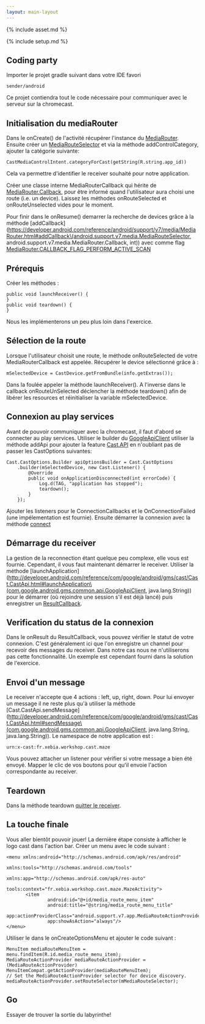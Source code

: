 ```yaml
---
layout: main-layout
---
```


{% include asset.md %}

{% include setup.md %}

## Coding party

Importer le projet gradle suivant dans votre IDE favori

    sender/android

Ce projet contiendra tout le code nécessaire pour communiquer avec le serveur sur la chromecast.

## Initialisation du mediaRouter

Dans le onCreate() de l'activité récupérer l'instance du [MediaRouter](https://developer.android.com/reference/android/support/v7/media/MediaRouter.html#getInstance\(android.content.Context\)).
Ensuite créer un [MediaRouteSelector](http://developer.android.com/reference/android/support/v7/media/MediaRouteSelector.Builder.html) et via la méthode addControlCategory, ajouter la catégorie suivante:

<pre><code>CastMediaControlIntent.categoryForCast(getString(R.string.app_id))</code></pre>

Cela va permettre d'identifier le receiver souhaité pour notre application.

Créer une classe interne MediaRouterCallback qui hérite de [MediaRouter.Callback](https://developer.android.com/reference/android/support/v7/media/MediaRouter.Callback.html), pour être
informé quand l'utilisateur aura choisi une route (i.e. un device). Laissez les méthodes onRouteSelected et onRouteUnselected vides pour le moment.

Pour finir dans le onResume() demarrer la recherche de devices grâce à la méthode [addCallback](https://developer.android.com/reference/android/support/v7/media/MediaRouter.html#addCallback\(android.support.v7.media.MediaRouteSelector, android.support.v7.media.MediaRouter.Callback, int\))
avec comme flag [MediaRouter.CALLBACK\_FLAG\_PERFORM\_ACTIVE\_SCAN](https://developer.android.com/reference/android/support/v7/media/MediaRouter.html#CALLBACK_FLAG_PERFORM_ACTIVE_SCAN)

## Prérequis
Créer les méthodes :

<pre><code>public void launchReceiver() {
}
public void teardown() {
}</code></pre>

Nous les implémenterons un peu plus loin dans l'exercice.

## Sélection de la route
Lorsque l'utilisateur choisit une route, le méthode onRouteSelected de votre MediaRouterCallback est appelée. Récupérer le
device sélectionné grâce à :
<pre><code class="java">mSelectedDevice = CastDevice.getFromBundle(info.getExtras());</code></pre>
Dans la foulée appeler la méthode launchReceiver().
A l'inverse dans le callback onRouteUnSelected déclencher la méthode teardown() afin de libérer les resources et réinitialiser la variable mSelectedDevice.

## Connexion au play services
Avant de pouvoir communiquer avec la chromecast, il faut d'abord se connecter au play services. Utiliser le builder du [GoogleApiClient](http://developer.android.com/reference/com/google/android/gms/common/api/GoogleApiClient.Builder.html)
utiliser la méthode addApi pour ajouter la feature [Cast.API](http://developer.android.com/reference/com/google/android/gms/cast/Cast.html#API) en n'oubliant pas de passer les CastOptions suivantes:
<pre><code class="java">Cast.CastOptions.Builder apiOptionsBuilder = Cast.CastOptions
    .builder(mSelectedDevice, new Cast.Listener() {
        @Override
        public void onApplicationDisconnected(int errorCode) {
            Log.d(TAG, "application has stopped");
            teardown();
        }
    });</code></pre>

Ajouter les listeners pour le ConnectionCallbacks et le OnConnectionFailed (une impélementation est fournie). Ensuite démarrer la connexion avec la méthode [connect](http://developer.android.com/reference/com/google/android/gms/common/api/GoogleApiClient.html#connect\(\))

## Démarrage du receiver

La gestion de la reconnection étant quelque peu complexe, elle vous est fournie. Cependant, il vous faut maintenant démarrer le receiver.
Utiliser la méthode [launchApplication](http://developer.android.com/reference/com/google/android/gms/cast/Cast.CastApi.html#launchApplication\(com.google.android.gms.common.api.GoogleApiClient, java.lang.String\)) pour le démarrer (où rejoindre une session s'il est déjà lancé) puis enregistrer un [ResultCallback](http://developer.android.com/reference/com/google/android/gms/common/api/ResultCallback.html).

## Verification du status de la connexion

Dans le onResult du ResultCallback, vous pouvez vérifier le statut de votre connexion. C'est généralement ici que l'on enregistre un channel pour recevoir des messages du receiver. Dans notre cas nous ne n'utiliserons pas cette fonctionnalité. Un exemple est cependant fourni dans la solution de l'exercice.

## Envoi d'un message

Le receiver n'accepte que 4 actions : left, up, right, down. Pour lui envoyer un message il ne reste plus qu'à utiliser la méthode  [Cast.CastApi.sendMessage](http://developer.android.com/reference/com/google/android/gms/cast/Cast.CastApi.html#sendMessage\(com.google.android.gms.common.api.GoogleApiClient, java.lang.String, java.lang.String\)). Le namespace de notre application est :
<pre><code>urn:x-cast:fr.xebia.workshop.cast.maze</code></pre>
Vous pouvez attacher un listener pour vérifier si votre message a bien été envoyé. Mapper le clic de vos boutons pour qu'il envoie l'action correspondante au receiver.

## Teardown

Dans la méthode teardown [quitter le receiver](http://developer.android.com/reference/com/google/android/gms/cast/Cast.CastApi.html#leaveApplication\(com.google.android.gms.common.api.GoogleApiClient\)).

## La touche finale

Vous aller bientôt pouvoir jouer! La dernière étape consiste à afficher le logo cast dans l'action bar. Créer un menu avec le code suivant :
<pre><code class="xml">&lt;menu xmlns:android="http://schemas.android.com/apk/res/android"
                             xmlns:tools="http://schemas.android.com/tools"
                             xmlns:app="http://schemas.android.com/apk/res-auto"
                             tools:context="fr.xebia.workshop.cast.maze.MazeActivity"&gt;
       &lt;item
               android:id="@+id/media_route_menu_item"
               android:title="@string/media_route_menu_title"
               app:actionProviderClass="android.support.v7.app.MediaRouteActionProvider"
               app:showAsAction="always"/&gt;
&lt;/menu&gt;</code></pre>

Utiliser le dans le onCreateOptionsMenu et ajouter le code suivant :

<pre><code class="java">MenuItem mediaRouteMenuItem = menu.findItem(R.id.media_route_menu_item);
MediaRouteActionProvider mediaRouteActionProvider = (MediaRouteActionProvider) MenuItemCompat.getActionProvider(mediaRouteMenuItem);
// Set the MediaRouteActionProvider selector for device discovery.
mediaRouteActionProvider.setRouteSelector(mMediaRouteSelector);</code></pre>

## Go

Essayer de trouver la sortie du labyrinthe\!



